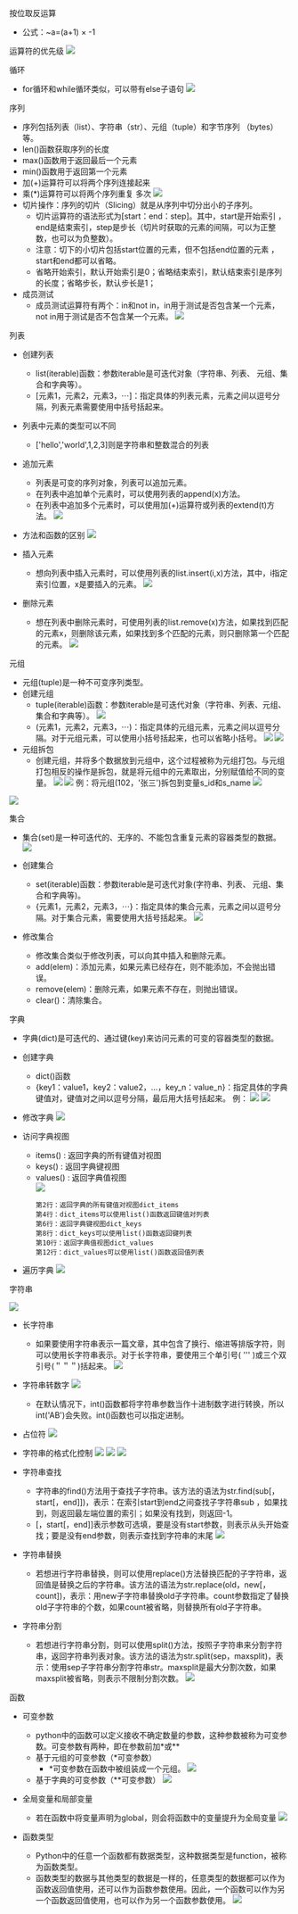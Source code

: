 
按位取反运算
+ 公式：~a=(a+1) × -1

运算符的优先级
![](images/2022-08-10-09-11-37.png)

循环
+ for循环和while循环类似，可以带有else子语句
![](images/2022-08-10-09-29-51.png)

序列
+ 序列包括列表（list）、字符串（str）、元组（tuple）和字节序列 （bytes）等。
+ len()函数获取序列的长度
+ max()函数用于返回最后一个元素
+ min()函数用于返回第一个元素
+ 加(+)运算符可以将两个序列连接起来
+ 乘(*)运算符可以将两个序列重复 多次
![](images/2022-08-10-09-39-29.png)
+ 切片操作：序列的切片（Slicing）就是从序列中切分出小的子序列。
  + 切片运算符的语法形式为[start：end：step]。其中，start是开始索引 ，end是结束索引，step是步长（切片时获取的元素的间隔，可以为正整 数，也可以为负整数）。
  + 注意：切下的小切片包括start位置的元素，但不包括end位置的元素 ，start和end都可以省略。
  + 省略开始索引，默认开始索引是0；省略结束索引，默认结束索引是序列的长度；省略步长，默认步长是1；
+ 成员测试
  + 成员测试运算符有两个：in和not in，in用于测试是否包含某一个元素，not in用于测试是否不包含某一个元素。
  ![](images/2022-08-10-09-45-42.png)

列表
+ 创建列表
  + list(iterable)函数：参数iterable是可迭代对象（字符串、列表、 元组、集合和字典等）。 
  + [元素1，元素2，元素3，⋯]：指定具体的列表元素，元素之间以逗号分隔，列表元素需要使用中括号括起来。
+ 列表中元素的类型可以不同
  + ['hello','world',1,2,3]则是字符串和整数混合的列表

+ 追加元素
  + 列表是可变的序列对象，列表可以追加元素。
  + 在列表中追加单个元素时，可以使用列表的append(x)方法。
  + 在列表中追加多个元素时，可以使用加(+)运算符或列表的extend(t)方法。
  ![](images/2022-08-10-09-53-59.png)

+ 方法和函数的区别
![](images/2022-08-10-10-33-16.png)

+ 插入元素
  + 想向列表中插入元素时，可以使用列表的list.insert(i,x)方法，其中，i指定索引位置，x是要插入的元素。
  ![](images/2022-08-10-10-40-31.png)

+ 删除元素
  + 想在列表中删除元素时，可使用列表的list.remove(x)方法，如果找到匹配的元素x，则删除该元素，如果找到多个匹配的元素，则只删除第一个匹配的元素。
  ![](images/2022-08-10-10-42-12.png)


元组
+ 元组(tuple)是一种不可变序列类型。
+ 创建元组
  + tuple(iterable)函数：参数iterable是可迭代对象（字符串、列表、元组、集合和字典等）。
  ![](images/2022-08-10-10-45-19.png)
  + (元素1，元素2，元素3，⋯)：指定具体的元组元素，元素之间以逗号分隔。对于元组元素，可以使用小括号括起来，也可以省略小括号。
  ![](images/2022-08-10-10-45-41.png)
  ![](images/2022-08-10-10-46-39.png)
+ 元组拆包
  + 创建元组，并将多个数据放到元组中，这个过程被称为元组打包。与元组打包相反的操作是拆包，就是将元组中的元素取出，分别赋值给不同的变量。
  ![](images/2022-08-10-10-58-57.png)
  ![](images/2022-08-10-10-59-06.png)
  例：将元组(102，'张三')拆包到变量s_id和s_name
  ![](images/2022-08-10-10-59-36.png)

![](images/2022-08-10-11-20-41.png)



集合
+ 集合(set)是一种可迭代的、无序的、不能包含重复元素的容器类型的数据。
![](images/2022-08-10-11-24-08.png)

+ 创建集合
  + set(iterable)函数：参数iterable是可迭代对象(字符串、列表、 元组、集合和字典等)。
  + {元素1，元素2，元素3，⋯}：指定具体的集合元素，元素之间以逗号分隔。对于集合元素，需要使用大括号括起来。
  ![](images/2022-08-10-11-30-35.png)

+ 修改集合
  + 修改集合类似于修改列表，可以向其中插入和删除元素。
  + add(elem)：添加元素，如果元素已经存在，则不能添加，不会抛出错误。 
  + remove(elem)：删除元素，如果元素不存在，则抛出错误。 
  + clear()：清除集合。

字典
+ 字典(dict)是可迭代的、通过键(key)来访问元素的可变的容器类型的数据。

+ 创建字典
  + dict()函数
  + {key1：value1，key2：value2，...，key_n：value_n}：指定具体的字典键值对，键值对之间以逗号分隔，最后用大括号括起来。
例：
![](images/2022-08-10-12-28-58.png)
![](images/2022-08-10-12-31-39.png)



+ 修改字典
  ![](images/2022-08-10-12-18-45.png)



+ 访问字典视图
  + items() : 返回字典的所有键值对视图
  + keys() : 返回字典键视图
  + values() : 返回字典值视图  
![](images/2022-08-10-13-57-08.png)
    ```
    第2行：返回字典的所有键值对视图dict_items 
    第4行：dict_items可以使用list()函数返回键值对列表 
    第6行：返回字典键视图dict_keys 
    第8行：dict_keys可以使用list()函数返回键列表 
    第10行：返回字典值视图dict_values 
    第12行：dict_values可以使用list()函数返回值列表
    ```
+ 遍历字典
  ![](images/2022-08-10-13-59-57.png) 


字符串

![](images/2022-08-10-14-03-21.png)

+ 长字符串
  + 如果要使用字符串表示一篇文章，其中包含了换行、缩进等排版字符，则可以使用长字符串表示。对于长字符串，要使用三个单引号( ''' )或三个双引号(＂＂＂)括起来。
![](images/2022-08-10-14-05-00.png)


+ 字符串转数字
![](images/2022-08-10-14-09-27.png)
  + 在默认情况下，int()函数都将字符串参数当作十进制数字进行转换，所以int('AB')会失败。int()函数也可以指定进制。


+ 占位符
![](images/2022-08-10-14-56-05.png)

+ 字符串的格式化控制
![](images/2022-08-10-14-58-27.png)
![](images/2022-08-10-14-58-41.png)
![](images/2022-08-10-14-58-49.png)


+ 字符串查找
  + 字符串的find()方法用于查找子字符串。该方法的语法为str.find(sub[，start[，end]])，表示：在索引start到end之间查找子字符串sub ，如果找到，则返回最左端位置的索引；如果没有找到，则返回-1。
  + [，start[，end]]表示参数可选填，要是没有start参数，则表示从头开始查找；要是没有end参数，则表示查找到字符串的末尾
  ![](images/2022-08-10-15-07-09.png)


+ 字符串替换
  + 若想进行字符串替换，则可以使用replace()方法替换匹配的子字符串，返回值是替换之后的字符串。该方法的语法为str.replace(old，new[，count])，表示：用new子字符串替换old子字符串。count参数指定了替换old子字符串的个数，如果count被省略，则替换所有old子字符串。

+ 字符串分割
  + 若想进行字符串分割，则可以使用split()方法，按照子字符串来分割字符串，返回字符串列表对象。该方法的语法为str.split(sep，maxsplit)，表示：使用sep子字符串分割字符串str。maxsplit是最大分割次数，如果maxsplit被省略，则表示不限制分割次数。
  ![](images/2022-08-10-15-15-01.png)



函数

+ 可变参数
  + python中的函数可以定义接收不确定数量的参数，这种参数被称为可变参数。可变参数有两种，即在参数前加*或**
  + 基于元组的可变参数（*可变参数）
    + *可变参数在函数中被组装成一个元组。
  ![](images/2022-08-10-20-56-43.png)
  + 基于字典的可变参数（**可变参数）
  ![](images/2022-08-10-20-56-19.png)


+ 全局变量和局部变量
  + 若在函数中将变量声明为global，则会将函数中的变量提升为全局变量
  ![](images/2022-08-10-21-03-37.png)

+ 函数类型
  + Python中的任意一个函数都有数据类型，这种数据类型是function，被称为函数类型。
  + 函数类型的数据与其他类型的数据是一样的，任意类型的数据都可以作为函数返回值使用，还可以作为函数参数使用。因此，一个函数可以作为另一个函数返回值使用，也可以作为另一个函数参数使用。
![](images/2022-08-10-21-08-34.png)

